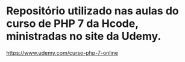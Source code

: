 # Repositório utilizado nas aulas do curso de PHP 7 da Hcode, ministradas no site da Udemy.
https://www.udemy.com/curso-php-7-online